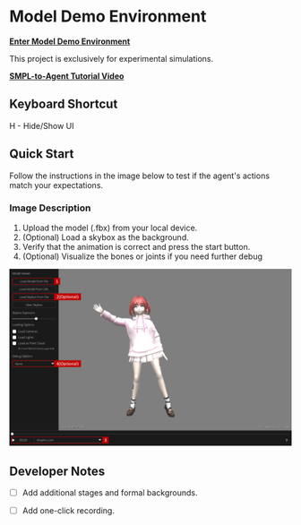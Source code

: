 # Model Demo Environment

**[Enter Model Demo Environment](https://evan901010.github.io/demo_environment/)**

This project is exclusively for experimental simulations.

**[SMPL-to-Agent Tutorial Video](https://www.youtube.com/watch?v=ggvJGfux340&ab_channel=%E8%83%A1%E7%A5%90%E8%8F%AF)**

## Keyboard Shortcut
H - Hide/Show UI 

## Quick Start

Follow the instructions in the image below to test if the agent's actions match your expectations.

### Image Description

1. Upload the model (.fbx) from your local device.
2. (Optional) Load a skybox as the background.
3. Verify that the animation is correct and press the start button.
4. (Optional) Visualize the bones or joints if you need further debug

![Description](img/description.png)

## Developer Notes

- [ ] Add additional stages and formal backgrounds.
- [ ] Add one-click recording.

